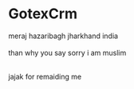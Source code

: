 # GotexCrm
meraj
hazaribagh
jharkhand 
india\
<br>
than why you say sorry
i am muslim 

<br>
jajak for remaiding me 
